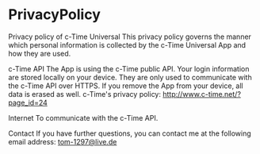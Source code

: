 # PrivacyPolicy
Privacy policy of c-Time Universal
This privacy policy governs the manner which personal information is collected by the c-Time Universal App and how they are used.

c-Time API
The App is using the c-Time public API. Your login information are stored locally on your device. They are only used to communicate with the c-Time API over HTTPS. If you remove the App from your device, all data is erased as well. c-Time's privacy policy: http://www.c-time.net/?page_id=24

Internet
To communicate with the c-Time API.

Contact
If you have further questions, you can contact me at the following email address: tom-1297@live.de
